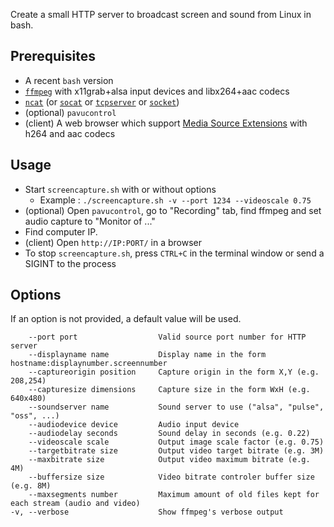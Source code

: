 Create a small HTTP server to broadcast screen and sound from Linux in bash.

## Prerequisites

* A recent `bash` version
* [`ffmpeg`](https://ffmpeg.org/about.html) with x11grab+alsa input devices and libx264+aac codecs
* [`ncat`](https://nmap.org/ncat/) (or [`socat`](http://www.dest-unreach.org/socat/) or [`tcpserver`](http://cr.yp.to/ucspi-tcp/tcpserver.html) or [`socket`](http://manpages.ubuntu.com/manpages/trusty/man1/socket.1.html))
* (optional) `pavucontrol`
* (client) A web browser which support [Media Source Extensions](https://w3c.github.io/media-source/) with h264 and aac codecs

## Usage

* Start `screencapture.sh` with or without options
  * Example : `./screencapture.sh -v --port 1234 --videoscale 0.75`
* (optional) Open `pavucontrol`, go to "Recording" tab, find ffmpeg and set audio capture to "Monitor of ..."
* Find computer IP.
* (client) Open `http://IP:PORT/` in a browser
* To stop `screencapture.sh`, press `CTRL+C` in the terminal window or send a SIGINT to the process

## Options

If an option is not provided, a default value will be used.
```
    --port port                  Valid source port number for HTTP server
    --displayname name           Display name in the form hostname:displaynumber.screennumber
    --captureorigin position     Capture origin in the form X,Y (e.g. 208,254)
    --capturesize dimensions     Capture size in the form WxH (e.g. 640x480)
    --soundserver name           Sound server to use ("alsa", "pulse", "oss", ...)
    --audiodevice device         Audio input device
    --audiodelay seconds         Sound delay in seconds (e.g. 0.22)
    --videoscale scale           Output image scale factor (e.g. 0.75)
    --targetbitrate size         Output video target bitrate (e.g. 3M)
    --maxbitrate size            Output video maximum bitrate (e.g. 4M)
    --buffersize size            Video bitrate controler buffer size (e.g. 8M)
    --maxsegments number         Maximum amount of old files kept for each stream (audio and video)
-v, --verbose                    Show ffmpeg's verbose output
```
